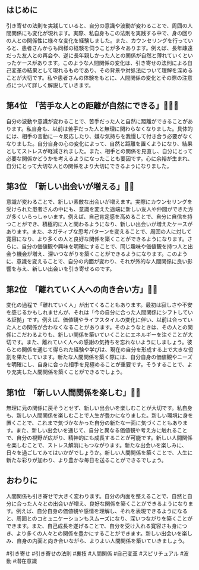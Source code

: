 ## はじめに
引き寄せの法則を実践していると、自分の意識や波動が変わることで、周囲の人間関係にも変化が現れます。実際、私自身もこの法則を実践する中で、身の回りの人との関係性に様々な変化を経験しました。また、カウンセリングを行っていると、患者さんからも同様の経験を伺うことが多々あります。例えば、長年疎遠だった友人との再会や、逆に長年親しかった人との関係が自然と薄れていくといったケースがあります。このような人間関係の変化は、引き寄せの法則による自己変革の結果として現れるものであり、その背景や対処法について理解を深めることが大切です。私や患者さんの体験をもとに、人間関係の変化とその際の注意点について詳しく解説していきます。

## 第4位　「苦手な人との距離が自然にできる」🚶‍♂️💨
自分の波動や意識が変わることで、苦手だった人と自然に距離ができることがあります。私自身も、以前は苦手だった人と無理に関わらなくなりました。具体的には、相手の言動に一々反応したり、嫌な気持ちを我慢して付き合う必要がなくなりました。自分自身の心の変化によって、自然と距離を置くようになり、結果としてストレスが軽減されました。また、相手との関係を見直し、自分にとって必要な関係かどうかを考えるようになったことも要因です。心に余裕が生まれ、自分にとって大切な人との関係をより大切にできるようになりました。

## 第3位　「新しい出会いが増える」🤝🌟
意識が変わることで、新しい素敵な出会いが増えます。実際にカウンセリングを受けられた患者さんの中にも、意識を変えた途端に新しい友人や仲間ができた方が多くいらっしゃいます。例えば、自己肯定感を高めることで、自分に自信を持つことができ、積極的に人と関わるようになり、新しい出会いが増えたケースがあります。また、ネガティブな思考パターンを変えることで、周囲の人に対して寛容になり、より多くの人と良好な関係を築くことができるようになります。さらに、自分の価値観や興味を明確にすることで、同じ趣味や価値観を持つ人と出会う機会が増え、深いつながりを築くことができるようになります。このように、意識を変えることで、自分の内面が変わり、それが外的な人間関係に良い影響を与え、新しい出会いを引き寄せるのです。

## 第2位　「離れていく人への向き合い方」👋😌
変化の過程で「離れていく人」が出てくることもあります。最初は寂しさや不安を感じるかもしれませんが、それは「今の自分に合った人間関係にシフトしている証拠」です。例えば、価値観やライフスタイルの変化に伴い、以前は合っていた人との関係が合わなくなることがあります。そのようなときは、その人との関係にこだわるよりも、新しい関係を築いていくことにエネルギーを注ぐことが大切です。また、離れていく人への感謝の気持ちを忘れないようにしましょう。彼らとの関係を通じて得られた経験や学びは、現在の自分を形成する上で大きな役割を果たしています。新たな人間関係を築く際には、自分自身の価値観やニーズを明確にし、自身に合った相手を見極めることが重要です。そうすることで、より充実した人間関係を築くことができるでしょう。

## 第1位　「新しい人間関係を楽しむ」🎉💖
無理に元の関係に戻そうとせず、新しい出会いを楽しむことが大切です。私自身も、新しい人間関係を楽しむことで人生が豊かになりました。新しい環境に身を置くことで、これまで気づかなかった自分の新たな一面に気づくこともあります。また、新しい出会いを通じて、自分と異なる価値観や考え方に触れることで、自分の視野が広がり、精神的にも成長することが可能です。新しい人間関係を楽しむことで、ストレス解消にもつながります。新たな出会いを楽しみに、日々を過ごしてみてはいかがでしょうか。新しい人間関係を築くことで、人生に新たな彩りが加わり、より豊かな毎日を送ることができるでしょう。

## おわりに
人間関係も引き寄せで大きく変わります。自分の内面を整えることで、自然と自分に合った人々との出会いが増え、良好な関係を築くことができるようになります。例えば、自分自身の価値観や感情を理解し、それを表現できるようになると、周囲とのコミュニケーションもスムーズになり、深いつながりを築くことができます。また、自己成長を遂げることで、自分を受け入れる寛容さも身につき、より多くの人々との関係を豊かにすることができます。新しい出会いを楽しみ、自身の内面と向き合いながら、よりよい人間関係を築いていきましょう。



#引き寄せ #引き寄せの法則 #裏技 #人間関係 #自己変革 #スピリチュアル #波動 #潜在意識
